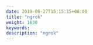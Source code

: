 ```yaml
---
date: 2019-06-27T15:15:15+08:00
title: "ngrok"
weight: 1630
keywords: 
description: "ngrok"
---
```

